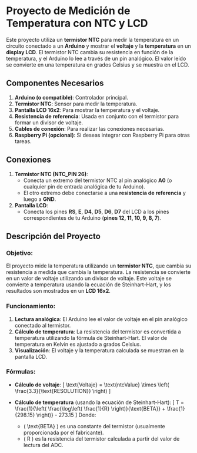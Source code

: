 # Proyecto de Medición de Temperatura con NTC y LCD

Este proyecto utiliza un **termistor NTC** para medir la temperatura en un circuito conectado a un **Arduino** y mostrar el **voltaje** y la **temperatura** en un **display LCD**. El termistor NTC cambia su resistencia en función de la temperatura, y el Arduino lo lee a través de un pin analógico. El valor leído se convierte en una temperatura en grados Celsius y se muestra en el LCD.

## Componentes Necesarios

1. **Arduino (o compatible)**: Controlador principal.
2. **Termistor NTC**: Sensor para medir la temperatura.
3. **Pantalla LCD 16x2**: Para mostrar la temperatura y el voltaje.
4. **Resistencia de referencia**: Usada en conjunto con el termistor para formar un divisor de voltaje.
5. **Cables de conexión**: Para realizar las conexiones necesarias.
6. **Raspberry Pi (opcional)**: Si deseas integrar con Raspberry Pi para otras tareas.

## Conexiones

1. **Termistor NTC (NTC_PIN 26)**:
   - Conecta un extremo del termistor NTC al pin analógico **A0** (o cualquier pin de entrada analógica de tu Arduino).
   - El otro extremo debe conectarse a una **resistencia de referencia** y luego a **GND**.
2. **Pantalla LCD**:
   - Conecta los pines **RS**, **E**, **D4**, **D5**, **D6**, **D7** del LCD a los pines correspondientes de tu Arduino (**pines 12, 11, 10, 9, 8, 7**).

## Descripción del Proyecto

### Objetivo:
El proyecto mide la temperatura utilizando un **termistor NTC**, que cambia su resistencia a medida que cambia la temperatura. La resistencia se convierte en un valor de voltaje utilizando un divisor de voltaje. Este voltaje se convierte a temperatura usando la ecuación de Steinhart-Hart, y los resultados son mostrados en un **LCD 16x2**.

### Funcionamiento:
1. **Lectura analógica**: El Arduino lee el valor de voltaje en el pin analógico conectado al termistor.
2. **Cálculo de temperatura**: La resistencia del termistor es convertida a temperatura utilizando la fórmula de Steinhart-Hart. El valor de temperatura en Kelvin es ajustado a grados Celsius.
3. **Visualización**: El voltaje y la temperatura calculada se muestran en la pantalla LCD.

### Fórmulas:

- **Cálculo de voltaje**:
  \[
  \text{Voltaje} = \text{ntcValue} \times \left( \frac{3.3}{\text{RESOLUTION}} \right)
  \]

- **Cálculo de temperatura** (usando la ecuación de Steinhart-Hart):
  \[
  T = \frac{1}{\left( \frac{\log\left( \frac{1}{R} \right)}{\text{BETA}} + \frac{1}{298.15} \right)} - 273.15
  \]
  Donde:
  - \( \text{BETA} \) es una constante del termistor (usualmente proporcionada por el fabricante).
  - \( R \) es la resistencia del termistor calculada a partir del valor de lectura del ADC.
